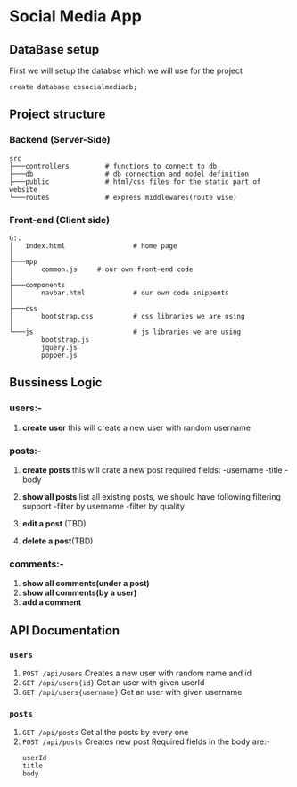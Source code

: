 # Social Media App

## DataBase setup

First we will setup the databse which we will use for the project 

```mysql
create database cbsocialmediadb;
```

## Project structure 

### Backend (Server-Side) 
```shell
src
├───controllers         # functions to connect to db
├───db                  # db connection and model definition
├───public              # html/css files for the static part of website    
└───routes              # express middlewares(route wise)
```

### Front-end (Client side)

```
G:.
│   index.html                 # home page
│
├───app
│       common.js     # our own front-end code 
│
├───components
│       navbar.html            # our own code snippents
│
├───css
│       bootstrap.css          # css libraries we are using
│
└───js                         # js libraries we are using
        bootstrap.js
        jquery.js
        popper.js
```
## Bussiness Logic

### users:- 
1. **create user**
    this will create a new user with random username

### posts:-

1. **create posts**
    this will crate a new post required fields:
    -username
    -title
    -body

2. **show all posts**
    list all existing posts, we should have following filtering support
    -filter by username
    -filter by quality

3. **edit a post** (TBD)

4. **delete a post**(TBD)

### comments:-

1.  **show all comments(under a post)**
2.  **show all comments(by a user)**
3.  **add a comment**

## API Documentation

### `users`

1. `POST /api/users`
    Creates a new user with random name and id
2. `GET /api/users{id}`
    Get an user with given userId
3. `GET /api/users{username}`
    Get an user with given username

### `posts`

1. `GET /api/posts`
    Get al the posts by every one
2. `POST /api/posts`
    Creates new post 
    Required fields in the body are:-
    ```
    userId
    title
    body
    ``` 
